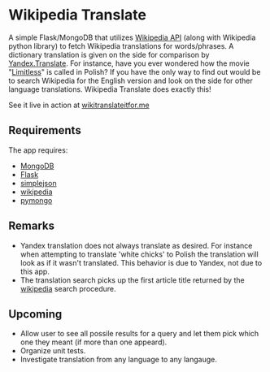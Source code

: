 Wikipedia Translate
===================
A simple Flask/MongoDB that utilizes [Wikipedia API](http://www.mediawiki.org/wiki/API:Main_page) (along with Wikipedia python library)
to fetch Wikipedia translations for words/phrases. A dictionary translation is given on the
side for comparison by [Yandex.Translate](http://translate.yandex.com/). For instance, have you ever wondered how the movie 
"[Limitless](http://en.wikipedia.org/wiki/Limitless)" is called in Polish?
If you have the only way to find out would be to search Wikipedia for the English version and look
on the side for other language translations. Wikipedia Translate does exactly this!

See it live in action at [wikitranslateitfor.me](http://wikitranslateitfor.me/)

## Requirements ##
The app requires:
- [MongoDB](http://docs.mongodb.org/manual/tutorial/install-mongodb-on-ubuntu/)
- [Flask](http://flask.pocoo.org/)
- [simplejson](https://pypi.python.org/pypi/simplejson/)
- [wikipedia](https://pypi.python.org/pypi/wikipedia/) 
- [pymongo](https://pypi.python.org/pypi/pymongo/)

## Remarks ##
- Yandex translation does not always translate as desired. For instance when attempting
to translate 'white chicks' to Polish the translation will look as if it wasn't translated. This behavior
is due to Yandex, not due to this app.
- The translation search picks up the first article title returned by the [wikipedia](https://pypi.python.org/pypi/wikipedia/)
search procedure. 

## Upcoming ##
- Allow user to see all possile results for a query and let them pick which one they meant (if more than one appeard).
- Organize unit tests.
- Investigate translation from any language to any langauge.

